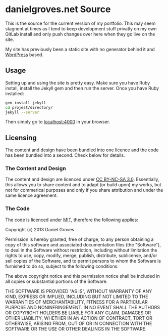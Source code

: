 # danielgroves.net Source

This is the source for the current version of my portfolio. This may seem stagnent at times as I tend to keep development stuff privatly on my own GitLab install and only push changes over here when they go live on the site. 

My site has previously been a static site with no generator behind it and [WordPress](http://wordpress.org "WordPress Publishing Platform") based. 

## Usage

Setting up and using the site is pretty easy. Make sure you have Ruby install, install the Jekyll gem and then run the server. Once you have Ruby installed:

```bash
gem install jekyll
cd projest/directory/
jekyll --server
```

Then simply go to [localhost:4000](http://localhost:4000) in your browser. 

## Licensing

The content and design have been bundled into one licence and the code has been bundled into a second. Check below for details. 

### The Content and Design

The content and design are licenced under [CC BY-NC-SA 3.0](http://creativecommons.org/licenses/by-nc-sa/3.0/ "Creative Commons Attribution-NonCommercial-ShareAlike 3.0 Unported Licence"). Essentially, this allows you to share content and to adapt (or build upon) my works, but not for commerical purposes and only if you share attribution and under the same licence agreement. 

### The Code

The code is licenced under [MIT](http://opensource.org/licenses/MIT "MIT Licence Agreement"), therefore the following applies: 

Copyright (c) 2013 Daniel Groves

Permission is hereby granted, free of charge, to any person obtaining a copy of this software and associated documentation files (the "Software"), to deal in the Software without restriction, including without limitation the rights to use, copy, modify, merge, publish, distribute, sublicense, and/or sell copies of the Software, and to permit persons to whom the Software is furnished to do so, subject to the following conditions:

The above copyright notice and this permission notice shall be included in all copies or substantial portions of the Software.

THE SOFTWARE IS PROVIDED "AS IS", WITHOUT WARRANTY OF ANY KIND, EXPRESS OR IMPLIED, INCLUDING BUT NOT LIMITED TO THE WARRANTIES OF MERCHANTABILITY, FITNESS FOR A PARTICULAR PURPOSE AND NONINFRINGEMENT. IN NO EVENT SHALL THE AUTHORS OR COPYRIGHT HOLDERS BE LIABLE FOR ANY CLAIM, DAMAGES OR OTHER LIABILITY, WHETHER IN AN ACTION OF CONTRACT, TORT OR OTHERWISE, ARISING FROM, OUT OF OR IN CONNECTION WITH THE SOFTWARE OR THE USE OR OTHER DEALINGS IN THE SOFTWARE.